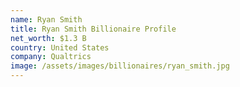 ```yaml
---
name: Ryan Smith
title: Ryan Smith Billionaire Profile
net_worth: $1.3 B
country: United States
company: Qualtrics
image: /assets/images/billionaires/ryan_smith.jpg
---
```


